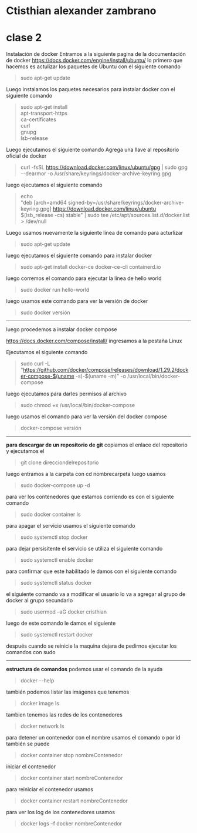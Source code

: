 # Ctisthian alexander zambrano





clase 2
===
Instalación de docker
Entramos a la siguiente pagina de la documentación de docker
https://docs.docker.com/engine/install/ubuntu/
lo primero que hacemos es actulizar los paquetes de Ubuntu
con el siguiente comando

> sudo apt-get update

Luego instalamos los paquetes necesarios para instalar docker con el siguiente comando
>  sudo apt-get install \
    apt-transport-https \
    ca-certificates \
    curl \
    gnupg \
    lsb-release
    
Luego ejecutamos el siguiente comando Agrega una llave al repositorio oficial de docker
>  curl -fsSL https://download.docker.com/linux/ubuntu/gpg | sudo gpg --dearmor -o /usr/share/keyrings/docker-archive-keyring.gpg
>  
luego ejecutamos el siguiente comando
> echo \
  "deb [arch=amd64 signed-by=/usr/share/keyrings/docker-archive-keyring.gpg] https://download.docker.com/linux/ubuntu \
  $(lsb_release -cs) stable" | sudo tee /etc/apt/sources.list.d/docker.list > /dev/null
  
Luego usamos nuevamente la siguiente línea de comando para acturlizar
>  sudo apt-get update

luego ejecutamos el siguiente comando para instalar docker
>  sudo apt-get install docker-ce docker-ce-cli containerd.io

luego corremos el comando  para ejecutar la línea de hello world
>  sudo docker run hello-world

luego usamos este comando para ver la versión de docker
> sudo docker versión


----

luego procedemos a instalar docker compose

https://docs.docker.com/compose/install/
ingresamos a la pestaña Linux

Ejecutamos el siguiente comando
> sudo curl -L "https://github.com/docker/compose/releases/download/1.29.2/docker-compose-$(uname -s)-$(uname -m)" -o /usr/local/bin/docker-compose

luego ejecutamos para darles permisos al archivo 
> sudo chmod +x /usr/local/bin/docker-compose

luego usamos el comando para ver la versión del docker compose
> docker-compose versión

----
**para descargar de un repositorio de git** 
copiamos el enlace del repositorio
y ejecutamos el 
> git clone direcciondelrepositorio

luego entramos a la carpeta con 
cd nombrecarpeta
luego usamos 
> sudo docker-compose up -d

para ver los contenedores que estamos corriendo es con el siguiente comando
> sudo docker container ls

para apagar el servicio usamos el siguiente comando
> sudo systemctl stop docker
> 
para dejar persisitente el servicio se utiliza el siguiente comando

> sudo systemctl enable docker
> 
para confirmar que este habilitado le damos con el siguiente comando
> sudo systemctl status docker

el siguiente comando va a modificar el usuario lo va a agregar al grupo de docker al grupo secundario
> sudo usermod –aG docker cristhian

luego de este comando le damos el siguiente 
> sudo systemctl restart docker

después cuando se reinicie la maquina dejara de pedirnos ejecutar los  comandos con sudo


----
**estructura de comandos**
podemos usar el comando de la ayuda 
> docker --help

también podemos listar las imágenes que tenemos 
> docker image ls 

tambien tenemos las redes de los contenedores
> docker network ls

para detener un contenedor con el nombre usamos el comando o por id también se puede

> docker container stop nombreContenedor

iniciar el contenedor 
> docker container start nombreContenedor


para reiniciar el contenedor usamos 
> docker container restart nombreContenedor

para ver los log de los contenedores usamos
> docker logs –f docker nombreContenedor



